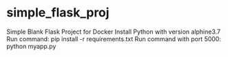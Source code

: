 # simple_flask_proj
Simple Blank Flask Project for Docker
Install Python with version alphine3.7
Run command: pip install -r requirements.txt
Run command with port 5000: python myapp.py 
